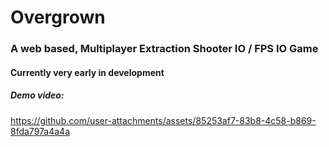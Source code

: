# Overgrown
### A web based, Multiplayer Extraction Shooter IO / FPS IO Game
#### Currently very early in development

##### Demo video:
https://github.com/user-attachments/assets/85253af7-83b8-4c58-b869-8fda797a4a4a
